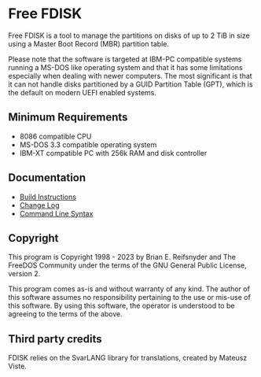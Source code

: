 # Free FDISK
Free FDISK is a tool to manage the partitions on disks of up to
2 TiB in size using a Master Boot Record (MBR) partition table.

Please note that the software is targeted at IBM-PC compatible systems running
a MS-DOS like operating system and that it has some limitations
especially when dealing with newer computers.
The most significant is that it can not handle disks partitioned by a
GUID Partition Table (GPT), which is the default on modern UEFI enabled
systems.

## Minimum Requirements
 - 8086 compatible CPU
 - MS-DOS 3.3 compatible operating system
 - IBM-XT compatible PC with 256k RAM and disk controller

## Documentation
 - [Build Instructions](doc/fdisk/INSTALL.md)
 - [Change Log](doc/fdisk/CHANGES.md)
 - [Command Line Syntax](doc/fdisk/USAGE.md)

## Copyright

This program is Copyright 1998 - 2023 by Brian E. Reifsnyder and The FreeDOS
Community under the terms of the GNU General Public License, version 2.

This program comes as-is and without warranty of any kind.  The author of
this software assumes no responsibility pertaining to the use or mis-use of
this software.  By using this software, the operator is understood to be
agreeing to the terms of the above.

## Third party credits
FDISK relies on the SvarLANG library for translations, created by
Mateusz Viste.
